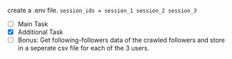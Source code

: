 create a .env file.
`
session_ids = session_1 session_2 session_3
`

- [ ] Main Task
- [x] Additional Task
- [ ] Bonus: Get following-followers data of the crawled followers and store in a seperate csv file for each of the 3 users.
